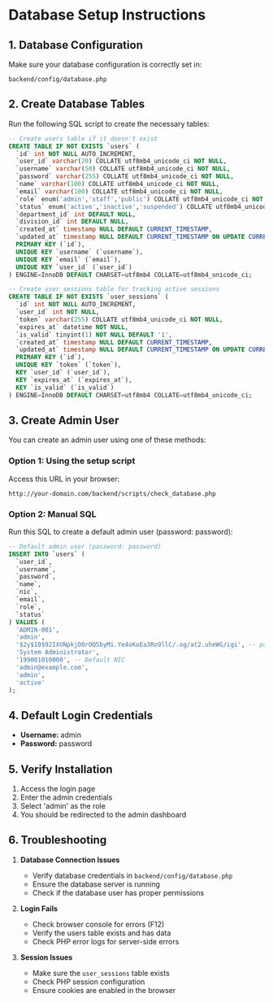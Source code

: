 # Database Setup Instructions

## 1. Database Configuration

Make sure your database configuration is correctly set in:
```
backend/config/database.php
```

## 2. Create Database Tables

Run the following SQL script to create the necessary tables:
```sql
-- Create users table if it doesn't exist
CREATE TABLE IF NOT EXISTS `users` (
  `id` int NOT NULL AUTO_INCREMENT,
  `user_id` varchar(20) COLLATE utf8mb4_unicode_ci NOT NULL,
  `username` varchar(50) COLLATE utf8mb4_unicode_ci NOT NULL,
  `password` varchar(255) COLLATE utf8mb4_unicode_ci NOT NULL,
  `name` varchar(100) COLLATE utf8mb4_unicode_ci NOT NULL,
  `email` varchar(100) COLLATE utf8mb4_unicode_ci NOT NULL,
  `role` enum('admin','staff','public') COLLATE utf8mb4_unicode_ci NOT NULL,
  `status` enum('active','inactive','suspended') COLLATE utf8mb4_unicode_ci NOT NULL DEFAULT 'active',
  `department_id` int DEFAULT NULL,
  `division_id` int DEFAULT NULL,
  `created_at` timestamp NULL DEFAULT CURRENT_TIMESTAMP,
  `updated_at` timestamp NULL DEFAULT CURRENT_TIMESTAMP ON UPDATE CURRENT_TIMESTAMP,
  PRIMARY KEY (`id`),
  UNIQUE KEY `username` (`username`),
  UNIQUE KEY `email` (`email`),
  UNIQUE KEY `user_id` (`user_id`)
) ENGINE=InnoDB DEFAULT CHARSET=utf8mb4 COLLATE=utf8mb4_unicode_ci;

-- Create user_sessions table for tracking active sessions
CREATE TABLE IF NOT EXISTS `user_sessions` (
  `id` int NOT NULL AUTO_INCREMENT,
  `user_id` int NOT NULL,
  `token` varchar(255) COLLATE utf8mb4_unicode_ci NOT NULL,
  `expires_at` datetime NOT NULL,
  `is_valid` tinyint(1) NOT NULL DEFAULT '1',
  `created_at` timestamp NULL DEFAULT CURRENT_TIMESTAMP,
  `updated_at` timestamp NULL DEFAULT CURRENT_TIMESTAMP ON UPDATE CURRENT_TIMESTAMP,
  PRIMARY KEY (`id`),
  UNIQUE KEY `token` (`token`),
  KEY `user_id` (`user_id`),
  KEY `expires_at` (`expires_at`),
  KEY `is_valid` (`is_valid`)
) ENGINE=InnoDB DEFAULT CHARSET=utf8mb4 COLLATE=utf8mb4_unicode_ci;
```

## 3. Create Admin User

You can create an admin user using one of these methods:

### Option 1: Using the setup script
Access this URL in your browser:
```
http://your-domain.com/backend/scripts/check_database.php
```

### Option 2: Manual SQL
Run this SQL to create a default admin user (password: password):
```sql
-- Default admin user (password: password)
INSERT INTO `users` (
  `user_id`, 
  `username`, 
  `password`, 
  `name`,
  `nic`,
  `email`, 
  `role`, 
  `status`
) VALUES (
  'ADMIN-001',
  'admin',
  '$2y$10$92IXUNpkjO0rOQ5byMi.Ye4oKoEa3Ro9llC/.og/at2.uheWG/igi', -- password: password
  'System Administrator',
  '199001010000', -- Default NIC
  'admin@example.com',
  'admin',
  'active'
);
```

## 4. Default Login Credentials

- **Username:** admin
- **Password:** password

## 5. Verify Installation

1. Access the login page
2. Enter the admin credentials
3. Select 'admin' as the role
4. You should be redirected to the admin dashboard

## 6. Troubleshooting

1. **Database Connection Issues**
   - Verify database credentials in `backend/config/database.php`
   - Ensure the database server is running
   - Check if the database user has proper permissions

2. **Login Fails**
   - Check browser console for errors (F12)
   - Verify the users table exists and has data
   - Check PHP error logs for server-side errors

3. **Session Issues**
   - Make sure the `user_sessions` table exists
   - Check PHP session configuration
   - Ensure cookies are enabled in the browser
